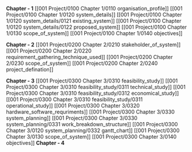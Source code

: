 **Chapter - 1**
[[001 Project/0100 Chapter 1/0110 organisation_profile]]
[[001 Project/0100 Chapter 1/0120 system_details]]
[[001 Project/0100 Chapter 1/0120 system_details/0121 existing_system]]
[[001 Project/0100 Chapter 1/0120 system_details/0122 proposed_system]]
[[001 Project/0100 Chapter 1/0130 scope_of_system]]
[[001 Project/0100 Chapter 1/0140 objectives]]

**Chapter - 2**
[[001 Project/0200 Chapter 2/0210 stakeholder_of_system]]
[[001 Project/0200 Chapter 2/0220 requirement_gathering_technique_used]]
[[001 Project/0200 Chapter 2/0230 scope_of_system]]
[[001 Project/0200 Chapter 2/0240 project_defination]]


**Chapter - 3**
[[001 Project/0300 Chapter 3/0310 feasibility_study]]
[[001 Project/0300 Chapter 3/0310 feasibility_study/0311 technical_study]]
[[001 Project/0300 Chapter 3/0310 feasibility_study/0312 economical_study]]
[[001 Project/0300 Chapter 3/0310 feasibility_study/0311 operational_study]]
[[001 Project/0300 Chapter 3/0320 hardware_software_requriments]]
[[001 Project/0300 Chapter 3/0330 system_planning]]
[[001 Project/0300 Chapter 3/0330 system_planning/0331 work_breakdown_structure]]
[[001 Project/0300 Chapter 3/0120 system_planning/0332 gantt_chart]]
[[001 Project/0300 Chapter 3/0130 scope_of_system]]
[[001 Project/0300 Chapter 3/0140 objectives]]
**Chapter - 4**